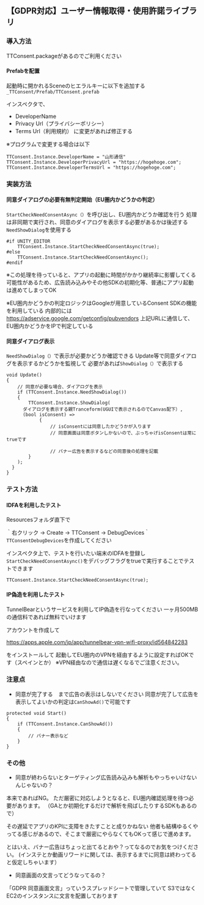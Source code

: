 ## 【GDPR対応】ユーザー情報取得・使用許諾ライブラリ

### 導入方法

TTConsent.packageがあるのでご利用ください

#### Prefabを配置

起動時に開かれるSceneのヒエラルキーに以下を追加する
`_TTConsent/Prefab/TTConsent.prefab`

インスペクタで、
- DeveloperName
- Privacy Url（プライバシーポリシー）
- Terms Url（利用規約）
に変更があれば修正する

※プログラムで変更する場合は以下

```
TTConsent.Instance.DeveloperName = "山形通信"
TTConsent.Instance.DeveloperPrivacyUrl = "https://hogehoge.com";
TTConsent.Instance.DeveloperTermsUrl = "https://hogehoge.com";
```

### 実装方法

#### 同意ダイアログの必要有無判定開始（EU圏内かどうかの判定）

`StartCheckNeedConsentAsync（）`を呼び出し、EU圏内かどうか確認を行う
処理は非同期で実行され、同意のダイアログを表示する必要があるかは後述する`NeedShowDialog`を使用する

```
#if UNITY_EDITOR
	TTConsent.Instance.StartCheckNeedConsentAsync(true);
#else
	TTConsent.Instance.StartCheckNeedConsentAsync();
#endif
```

※この処理を待っていると、アプリの起動に時間がかかり継続率に影響してくる可能性があるため、広告読み込みやその他SDKの初期化等、普通にアプリ起動は進めてしまってOK

※EU圏内かどうかの判定ロジックはGoogleが用意しているConsent SDKの機能を利用している
内部的には
https://adservice.google.com/getconfig/pubvendors
上記URLに通信して、EU圏内かどうかをIPで判定している

#### 同意ダイアログ表示

`NeedShowDialog（）`で表示が必要かどうか確認できる
Update等で同意ダイアログを表示するかどうかを監視して
必要があれば`ShowDialog（）`で表示する

```
void Update()
{
	// 同意が必要な場合、ダイアログを表示
	if (TTConsent.Instance.NeedShowDialog())
	{
		TTConsent.Instance.ShowDialog(
      ダイアログを表示する親Tranceform(UGUIで表示されるのでCanvas配下）,
      (bool isConsent) =>
			{
				// isConsentには同意したかどうかが入ります
				// 同意画面は同意ボタンしかないので、ぶっちゃげisConsentは常にtrueです
				
				// バナー広告を表示するなどの同意後の処理を記載
  		}
  	);
  }
}
```

### テスト方法

#### IDFAを利用したテスト

Resourcesフォルダ直下で

｀右クリック -> Create -> TTConsent -> DebugDevices｀
`TTConsentDebugDevices`を作成してください

インスペクタ上で、テストを行いたい端末のIDFAを登録し
`StartCheckNeedConsentAsync()`をデバッグフラグをtrueで実行することでテストできます

```
TTConsent.Instance.StartCheckNeedConsentAsync(true);
```

#### IP偽造を利用したテスト

TunnelBearというサービスを利用してIP偽造を行なってください
一ヶ月500MBの通信料であれば無料でいけます

アカウントを作成して

https://apps.apple.com/jp/app/tunnelbear-vpn-wifi-proxy/id564842283

をインストールして
起動してEU圏内のVPNを経由するように設定すればOKです（スペインとか）
※VPN経由なので通信は遅くなるでご注意ください。

### 注意点

- 同意が完了する　まで広告の表示はしないでください
同意が完了して広告を表示してよいかの判定は`CanShowAd()`で可能です

```
protected void Start()
{
	if (TTConsent.Instance.CanShowAd())
	{
		// バナー表示など
	}
}
```

### その他

- 同意が終わらないとターゲティング広告読み込みも解析もやっちゃいけないんじゃないの？

本来であればNG。
ただ厳密に対応しようとなると、EU圏内確認処理を待つ必要があります。
（GAとか初期化するだけで解析を飛ばしたりするSDKもあるので）

その遅延でアプリのKPIに支障をきたすことと成りかねない
他者も結構ゆるくやってる感じがあるので、そこまで厳密にやらなくてもOKって感じで進めます。

とはいえ、バナー広告はちょっと出てるとおや？ってなるのでお気をつけください。
(インステとか動画リワードに関しては、表示するまでに同意は終わってると仮定しちゃいます）

- 同意画面の文言ってどうなってるの？

「GDPR 同意画面文言」っていうスプレッドシートで管理していて
S3ではなくEC2のインスタンスに文言を配置しております

